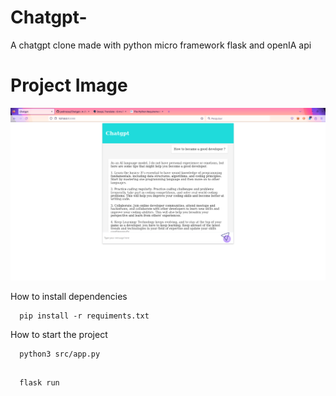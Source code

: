 # Chatgpt-
A chatgpt clone made with python  micro framework flask and openIA api  

# Project Image
 <img src="https://raw.githubusercontent.com/pedrozau/Chatgpt-/main/Screenshot%20from%202023-04-05%2002-48-45.png">
 
 
How to install dependencies
```
  pip install -r requiments.txt
```


How to start the project 

```
  python3 src/app.py 
  
```

```
  flask run 
  
```








